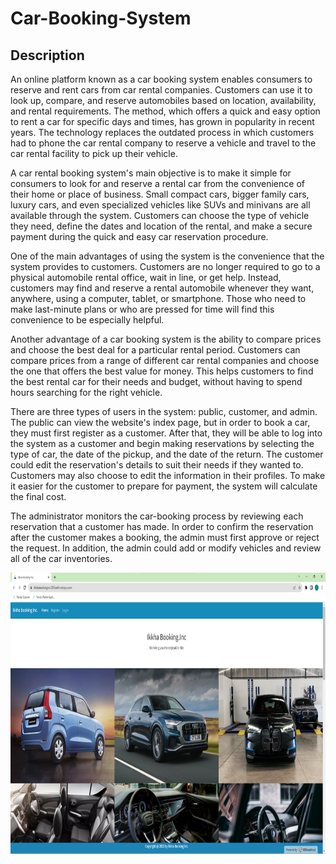 # Car-Booking-System

## Description

An online platform known as a car booking system enables consumers to reserve and rent cars from car rental companies. Customers can use it to look up, compare, and reserve automobiles based on location, availability, and rental requirements. The method, which offers a quick and easy option to rent a car for specific days and times, has grown in popularity in recent years. The technology replaces the outdated process in which customers had to phone the car rental company to reserve a vehicle and travel to the car rental facility to pick up their vehicle.

A car rental booking system's main objective is to make it simple for consumers to look for and reserve a rental car from the convenience of their home or place of business. Small compact cars, bigger family cars, luxury cars, and even specialized vehicles like SUVs and minivans are all available through the system. Customers can choose the type of vehicle they need, define the dates and location of the rental, and make a secure payment during the quick and easy car reservation procedure.

One of the main advantages of using the system is the convenience that the system provides to customers. Customers are no longer required to go to a physical automobile rental office, wait in line, or get help. Instead, customers may find and reserve a rental automobile whenever they want, anywhere, using a computer, tablet, or smartphone. Those who need to make last-minute plans or who are pressed for time will find this convenience to be especially helpful.

Another advantage of a car booking system is the ability to compare prices and choose the best deal for a particular rental period. Customers can compare prices from a range of different car rental companies and choose the one that offers the best value for money. This helps customers to find the best rental car for their needs and budget, without having to spend hours searching for the right vehicle.

There are three types of users in the system: public, customer, and admin. The public can view the website's index page, but in order to book a car, they must first register as a customer. After that, they will be able to log into the system as a customer and begin making reservations by selecting the type of car, the date of the pickup, and the date of the return. The customer could edit the reservation's details to suit their needs if they wanted to. Customers may also choose to edit the information in their profiles. To make it easier for the customer to prepare for payment, the system will calculate the final cost.

The administrator monitors the car-booking process by reviewing each reservation that a customer has made. In order to confirm the reservation after the customer makes a booking, the admin must first approve or reject the request. In addition, the admin could add or modify vehicles and review all of the car inventories.

<div id="carBookingSystemHomepage" align="center">
<a href="./portfolio/yIkkha02"><img src="./Car booking system homepage.jpg" width="650" height="450"></a>
</div>
